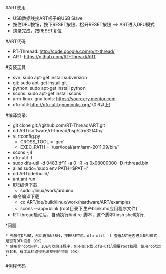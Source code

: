 #ART使用

* USB数据线接ART板子的USB Slave
* 按住DFU按钮，按下RESET按钮，松开RESET按钮 ==> ART进入DFU模式
* 烧录完成，按RESET复位

#ART代码

* RT-Threaad: http://code.google.com/p/rt-thread/
* ART: https://github.com/RT-Thread/ART

#安装工具

* svn: sudo apt-get install subversion
* git: sudo apt-get install git
* python: sudo apt-get install python
* scons: sudo apt-get install scons
* arm-linux-gnu tools: https://sourcery.mentor.com
* dfu-util: http://dfu-util.gnumonks.org/ (0.6以上)

#编译烧录:

* git clone git://github.com/RT-Thread/ART.git
* cd ART/software/rt-thread/bsp/stm32f40x/ 
* vi rtconfig.py
	* CROSS_TOOL = 'gcc'
	* EXEC_PATH = '/usr/local/arm/arm-2011.09/bin/'
* scons -j4
* dfu-util -l
* sudo dfu-util -d 0483:df11 -a 0 -R -s 0x08000000 -D rtthread.bin
* alias sudo='sudo env PATH=$PATH'
* cd ART/ide/build/
* ant;ant run
* IDE编译下载
	* sudo ./linux/work/arduino
* 命令编译下载
	* cd ART/ide/build/linux/work/hardware/ART/examples
	* scons --app=blink (root目录下生产blink.mo应用程序文件)
* RT-thread启动后，自动执行/init.rc 脚本，这个脚本finsh shell执行.

*问题:

	* 先按住DFU键，然后再插USB线，按RESET键。dfu-util -l 查看ART是否进入DFU模式，是否有DFU设备 (OK)
	* 使用非root用户，IDE可以编译程序，但不能下载,dfu-util需要root权限，使用root运行IDE，有工具栏路径无法找到的问题 (OK)
	* 

#例程代码


